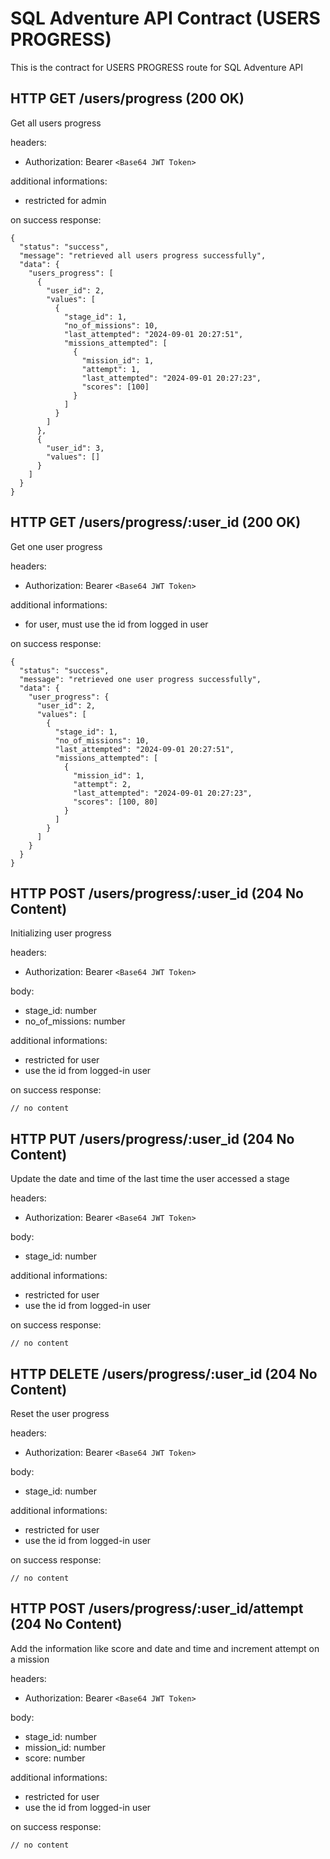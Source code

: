 # SQL Adventure API Contract (USERS PROGRESS)

This is the contract for USERS PROGRESS route for SQL Adventure API

## HTTP GET /users/progress (200 OK)

Get all users progress

headers:

- Authorization: Bearer `<Base64 JWT Token>`

additional informations:

- restricted for admin

on success response:

```jsonc
{
  "status": "success",
  "message": "retrieved all users progress successfully",
  "data": {
    "users_progress": [
      {
        "user_id": 2,
        "values": [
          {
            "stage_id": 1,
            "no_of_missions": 10,
            "last_attempted": "2024-09-01 20:27:51",
            "missions_attempted": [
              {
                "mission_id": 1,
                "attempt": 1,
                "last_attempted": "2024-09-01 20:27:23",
                "scores": [100]
              }
            ]
          }
        ]
      },
      {
        "user_id": 3,
        "values": []
      }
    ]
  }
}
```

## HTTP GET /users/progress/:user_id (200 OK)

Get one user progress

headers:

- Authorization: Bearer `<Base64 JWT Token>`

additional informations:

- for user, must use the id from logged in user

on success response:

```jsonc
{
  "status": "success",
  "message": "retrieved one user progress successfully",
  "data": {
    "user_progress": {
      "user_id": 2,
      "values": [
        {
          "stage_id": 1,
          "no_of_missions": 10,
          "last_attempted": "2024-09-01 20:27:51",
          "missions_attempted": [
            {
              "mission_id": 1,
              "attempt": 2,
              "last_attempted": "2024-09-01 20:27:23",
              "scores": [100, 80]
            }
          ]
        }
      ]
    }
  }
}
```

## HTTP POST /users/progress/:user_id (204 No Content)

Initializing user progress

headers:

- Authorization: Bearer `<Base64 JWT Token>`

body:

- stage_id: number
- no_of_missions: number

additional informations:

- restricted for user
- use the id from logged-in user

on success response:

```jsonc
// no content
```

## HTTP PUT /users/progress/:user_id (204 No Content)

Update the date and time of the last time the user accessed a stage

headers:

- Authorization: Bearer `<Base64 JWT Token>`

body:

- stage_id: number

additional informations:

- restricted for user
- use the id from logged-in user

on success response:

```jsonc
// no content
```

## HTTP DELETE /users/progress/:user_id (204 No Content)

Reset the user progress

headers:

- Authorization: Bearer `<Base64 JWT Token>`

body:

- stage_id: number

additional informations:

- restricted for user
- use the id from logged-in user

on success response:

```jsonc
// no content
```

## HTTP POST /users/progress/:user_id/attempt (204 No Content)

Add the information like score and date and time and increment attempt on a mission

headers:

- Authorization: Bearer `<Base64 JWT Token>`

body:

- stage_id: number
- mission_id: number
- score: number

additional informations:

- restricted for user
- use the id from logged-in user

on success response:

```jsonc
// no content
```
